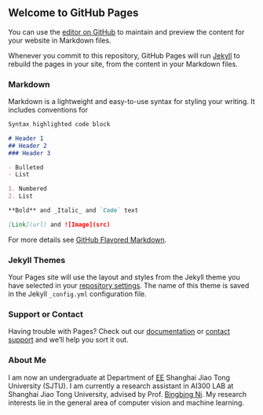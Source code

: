 ## Welcome to GitHub Pages

You can use the [editor on GitHub](https://github.com/Francis0625/Francis0625.github.io/edit/master/README.md) to maintain and preview the content for your website in Markdown files.

Whenever you commit to this repository, GitHub Pages will run [Jekyll](https://jekyllrb.com/) to rebuild the pages in your site, from the content in your Markdown files.

### Markdown

Markdown is a lightweight and easy-to-use syntax for styling your writing. It includes conventions for

```markdown
Syntax highlighted code block

# Header 1
## Header 2
### Header 3

- Bulleted
- List

1. Numbered
2. List

**Bold** and _Italic_ and `Code` text

[Link](url) and ![Image](src)
```

For more details see [GitHub Flavored Markdown](https://guides.github.com/features/mastering-markdown/).

### Jekyll Themes

Your Pages site will use the layout and styles from the Jekyll theme you have selected in your [repository settings](https://github.com/Francis0625/Francis0625.github.io/settings). The name of this theme is saved in the Jekyll `_config.yml` configuration file.

### Support or Contact

Having trouble with Pages? Check out our [documentation](https://help.github.com/categories/github-pages-basics/) or [contact support](https://github.com/contact) and we’ll help you sort it out.


### About Me
 I am now an undergraduate at Department of [EE](http://ee.sjtu.edu.cn/EN/Default.aspx) Shanghai Jiao Tong University (SJTU).
 I am currently a research assistant in AI300 LAB at Shanghai Jiao Tong University, advised by Prof. [Bingbing Ni](https://scholar.google.com/citations?user=eUbmKwYAAAAJ&hl=zh-CN). 
My research interests lie in the general area of computer vision and machine learning.
